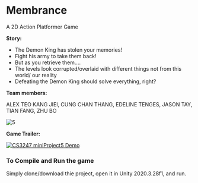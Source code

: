 # Membrance
A 2D Action Platformer Game

**Story:**

- The Demon King has stolen your memories!
- Fight his army to take them back!
- But as you retrieve them….
- The levels look corrupted/overlaid with different things not from this world/ our reality
- Defeating the Demon King should solve everything, right?

**Team members:**

ALEX TEO KANG JIEl, CUNG CHAN THANG, EDELINE TENGES, JASON TAY, TIAN FANG, ZHU BO

![5](https://user-images.githubusercontent.com/61874388/163675840-937660c6-cfb4-4e58-a6e7-ab2996695577.png)


**Game Trailer:**

[![CS3247 miniProject5 Demo](https://img.youtube.com/vi/7tTBn16KZH8/0.jpg)](https://www.youtube.com/watch?v=7tTBn16KZH8)

### To Compile and Run the game

Simply clone/download thie project, open it in Unity 2020.3.28f1, and run.
